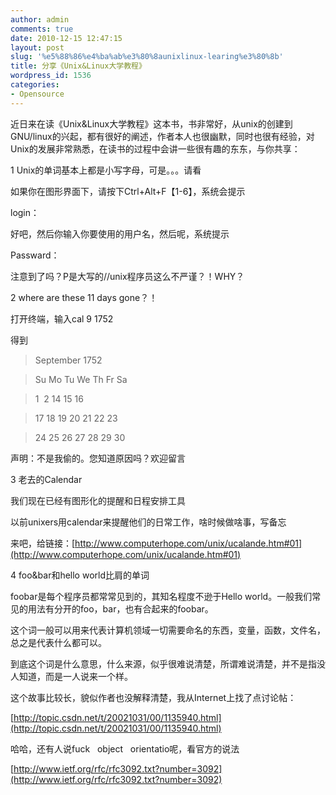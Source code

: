 ```yaml
---
author: admin
comments: true
date: 2010-12-15 12:47:15
layout: post
slug: '%e5%88%86%e4%ba%ab%e3%80%8aunixlinux-learing%e3%80%8b'
title: 分享《Unix&Linux大学教程》
wordpress_id: 1536
categories:
- Opensource
---
```


近日来在读《Unix&Linux大学教程》这本书，书非常好，从unix的创建到GNU/linux的兴起，都有很好的阐述，作者本人也很幽默，同时也很有经验，对Unix的发展非常熟悉，在读书的过程中会讲一些很有趣的东东，与你共享：




1 Unix的单词基本上都是小写字母，可是。。。请看




如果你在图形界面下，请按下Ctrl+Alt+F【1-6】，系统会提示




login：




好吧，然后你输入你要使用的用户名，然后呢，系统提示




Passward：




注意到了吗？P是大写的//unix程序员这么不严谨？！WHY？




2 where are these 11 days gone？！




打开终端，输入cal 9 1752




得到




> 

> 
> September 1752
> 
> 

> 
> Su Mo Tu We Th Fr Sa
> 
> 

> 
> 1  2 14 15 16
> 
> 

> 
> 17 18 19 20 21 22 23
> 
> 

> 
> 24 25 26 27 28 29 30




声明：不是我偷的。您知道原因吗？欢迎留言




3 老去的Calendar




我们现在已经有图形化的提醒和日程安排工具




以前unixers用calendar来提醒他们的日常工作，啥时候做啥事，写备忘




来吧，给链接：[http://www.computerhope.com/unix/ucalande.htm#01](http://www.computerhope.com/unix/ucalande.htm#01)




4 foo&bar和hello world比肩的单词




foobar是每个程序员都常常见到的，其知名程度不逊于Hello world。一般我们常见的用法有分开的foo，bar，也有合起来的foobar。




这个词一般可以用来代表计算机领域一切需要命名的东西，变量，函数，文件名，总之是代表什么都可以。




到底这个词是什么意思，什么来源，似乎很难说清楚，所谓难说清楚，并不是指没人知道，而是一人说来一个样。




这个故事比较长，貌似作者也没解释清楚，我从Internet上找了点讨论帖：




[http://topic.csdn.net/t/20021031/00/1135940.html](http://topic.csdn.net/t/20021031/00/1135940.html)




哈哈，还有人说fuck   object   orientatio呢，看官方的说法




[http://www.ietf.org/rfc/rfc3092.txt?number=3092](http://www.ietf.org/rfc/rfc3092.txt?number=3092)

